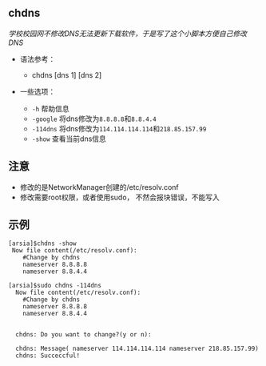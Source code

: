 ## chdns
*学校校园网不修改DNS无法更新下载软件，于是写了这个小脚本方便自己修改DNS*

  -  语法参考：
        - chdns \[dns 1\] \[dns 2\] 

  - 一些选项：
    - `-h` 帮助信息
    - `-google` 将dns修改为`8.8.8.8`和`8.8.4.4`
    - `-114dns` 将dns修改为`114.114.114.114`和`218.85.157.99`
    - `-show` 查看当前dns信息

## 注意
  - 修改的是NetworkManager创建的/etc/resolv.conf
  - 修改需要root权限，或者使用sudo， 不然会报块错误，不能写入

## 示例

```
[arsia]$chdns -show
 Now file content(/etc/resolv.conf):
	#Change by chdns
	nameserver 8.8.8.8
	nameserver 8.8.4.4

[arsia]$sudo chdns -114dns
  Now file content(/etc/resolv.conf):
	#Change by chdns
	nameserver 8.8.8.8
	nameserver 8.8.4.4
	

  chdns: Do you want to change?(y or n):  
  
  chdns: Message( nameserver 114.114.114.114 nameserver 218.85.157.99)
  chdns: Succeccful!
```
